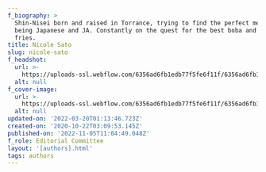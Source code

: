 ```yaml
---
f_biography: >
  Shin-Nisei born and raised in Torrance, trying to find the perfect medium of
  being Japanese and JA. Constantly on the quest for the best boba and french
  fries.
title: Nicole Sato
slug: nicole-sato
f_headshot:
  url: >-
    https://uploads-ssl.webflow.com/6356ad6fb1edb77f5fe6f11f/6356ad6fb1edb7ca3ce6fa80_61dd3228ed8119169cd3fe51_5f90f7dfe968b8ac5fbe2355_Nicole20Sato.jpeg
  alt: null
f_cover-image:
  url: >-
    https://uploads-ssl.webflow.com/6356ad6fb1edb77f5fe6f11f/6356ad6fb1edb7311be6fa81_61dd3228ed81193edbd3fe7d_5f90f7e381647a8e55cad487_Nicole20Cover.jpeg
  alt: null
updated-on: '2022-03-20T01:13:46.723Z'
created-on: '2020-10-22T03:09:53.145Z'
published-on: '2022-11-05T11:04:49.048Z'
f_role: Editorial Committee
layout: '[authors].html'
tags: authors
---
```



